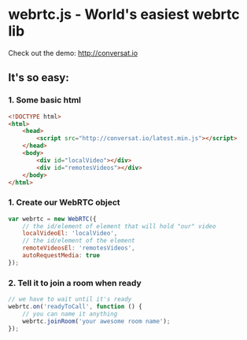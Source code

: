 # webrtc.js - World's easiest webrtc lib

Check out the demo: http://conversat.io


## It's so easy:

### 1. Some basic html

```html
<!DOCTYPE html>
<html>
    <head>
        <script src="http://conversat.io/latest.min.js"></script> 
    </head>
    <body>
        <div id="localVideo"></div>
        <div id="remotesVideos"></div>
    </body>
</html>

```

### 1. Create our WebRTC object

```js
var webrtc = new WebRTC({
    // the id/element of element that will hold "our" video
    localVideoEl: 'localVideo',
    // the id/element of the element
    remoteVideosEl: 'remotesVideos',
    autoRequestMedia: true
});
```

### 2. Tell it to join a room when ready

```js
// we have to wait until it's ready
webrtc.on('readyToCall', function () {
    // you can name it anything
    webrtc.joinRoom('your awesome room name');
});
```
